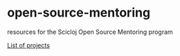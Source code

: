 # open-source-mentoring
resources for the Scicloj Open Source Mentoring program

[List of projects](./list-of-projects.md)


